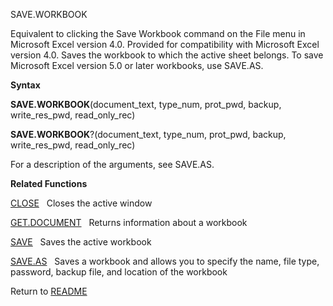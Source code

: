 SAVE.WORKBOOK

Equivalent to clicking the Save Workbook command on the File menu in
Microsoft Excel version 4.0. Provided for compatibility with Microsoft
Excel version 4.0. Saves the workbook to which the active sheet belongs.
To save Microsoft Excel version 5.0 or later workbooks, use SAVE.AS.

**Syntax**

**SAVE.WORKBOOK**(document\_text, type\_num, prot\_pwd, backup,
write\_res\_pwd, read\_only\_rec)

**SAVE.WORKBOOK**?(document\_text, type\_num, prot\_pwd, backup,
write\_res\_pwd, read\_only\_rec)

For a description of the arguments, see SAVE.AS.

**Related Functions**

[CLOSE](CLOSE.md)   Closes the active window

[GET.DOCUMENT](GET.DOCUMENT.md)   Returns information about a workbook

[SAVE](SAVE.md)   Saves the active workbook

[SAVE.AS](SAVE.AS.md)   Saves a workbook and allows you to specify the name, file
type, password, backup file, and location of the workbook



Return to [README](README.md)

